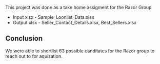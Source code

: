This project was done as a take home assigment for the Razor Group

- Input xlsx - Sample_Loonlist_Data.xlsx
- Output xlsx - Seller_Contact_Details.xlsx, Best_Sellers.xlsx
## Conclusion
We were able to shortlist 63 possible canditates for the Razor group to reach out to for aquisation.
